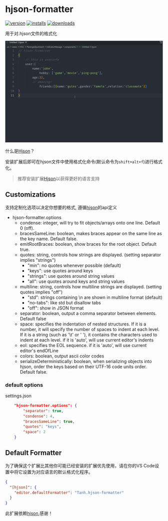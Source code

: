 # hjson-formatter

[![version](https://img.shields.io/visual-studio-marketplace/v/Tanh.hjson-formatter)](https://marketplace.visualstudio.com/items?itemName=Tanh.hjson-formatter)
[![installs](https://img.shields.io/visual-studio-marketplace/i/Tanh.hjson-formatter)](https://marketplace.visualstudio.com/items?itemName=Tanh.hjson-formatter)
[![downloads](https://img.shields.io/visual-studio-marketplace/d/Tanh.hjson-formatter)](https://marketplace.visualstudio.com/items?itemName=Tanh.hjson-formatter)

用于对.hjson文件的格式化

![example](example.gif)

什么是[Hjson](https://hjson.github.io/)？

安装扩展后即可在hjson文件中使用格式化命令(默认命令为`shift+alt+f`)进行格式化。

> 推荐安装扩展[Hjson](https://marketplace.visualstudio.com/items?itemName=laktak.hjson)以获得更好的语言支持

## Customizations

支持定制化选项以决定你想要的格式, 遵循[hjson](https://www.npmjs.com/package/hjson)的api定义

* hjson-formatter.options
  * condense: integer, will try to fit objects/arrays onto one line. Default 0 (off).
  * bracesSameLine: boolean, makes braces appear on the same line as the key name. Default false.
  * emitRootBraces: boolean, show braces for the root object. Default true.
  * quotes: string, controls how strings are displayed. (setting separator implies "strings")
    * "min": no quotes whenever possible (default)
    * "keys": use quotes around keys
    * "strings": use quotes around string values
    * "all": use quotes around keys and string values
  * multiline: string, controls how multiline strings are displayed. (setting quotes implies "off")
    * "std": strings containing \n are shown in multiline format (default)
    * "no-tabs": like std but disallow tabs
    * "off": show in JSON format
  * separator: boolean, output a comma separator between elements. Default false
  * space: specifies the indentation of nested structures. If it is a number, it will specify the number of spaces to indent at each level. If it is a string (such as '\t' or ' '), it contains the characters used to indent at each level. if it is 'auto', will use current editor's indents
  * eol: specifies the EOL sequence. if it is 'auto', will use current editor's endOfLine
  * colors: boolean, output ascii color codes
  * serializeDeterministically: boolean, when serializing objects into hjson, order the keys based on their UTF-16 code units order. Default false.

### default options

settings.json

```json
    "hjson-formatter.options": {
        "separator": true,
        "condense": 4,
        "bracesSameLine": true,
        "quotes": "keys",
        "space": 2
    }
```

## Default Formatter

为了确保这个扩展比其他你可能已经安装的扩展优先使用，请在你的VS Code设置中将它设置为对应语言的默认格式化程序。

```json
{
  "[hjson]": {
    "editor.defaultFormatter": "Tanh.hjson-formatter"
  }
}
```

此扩展依赖[hjson](https://www.npmjs.com/package/hjson),感谢！